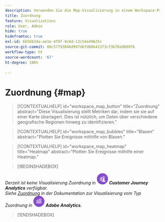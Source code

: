```yaml
---
description: Verwenden Sie die Map-Visualisierung in einem Workspace-Projekt.
title: Zuordnung
feature: Visualizations
role: User, Admin
hide: true
hidefromtoc: true
exl-id: 6656b34a-ae1e-4f9f-9c6d-13c54e49625c
source-git-commit: 00c57793846d997dbfd80b413f3cf3b78a96097b
workflow-type: ht
source-wordcount: '67'
ht-degree: 100%

---
```


# Zuordnung {#map}

<!-- markdownlint-disable MD034 -->

>[!CONTEXTUALHELP]
>id="workspace_map_button"
>title="Zuordnung"
>abstract="Diese Visualisierung stellt Metriken dar, indem sie sie auf einer Karte überlagert. Dies ist nützlich, um Daten über verschiedene geografische Regionen hinweg zu identifizieren."

<!-- markdownlint-enable MD034 -->

<!-- markdownlint-disable MD034 -->

>[!CONTEXTUALHELP]
>id="workspace_map_bubbles"
>title="Blasen"
>abstract="Plotten Sie Ereignisse mithilfe von Blasen."

<!-- markdownlint-enable MD034 -->

<!-- markdownlint-disable MD034 -->

>[!CONTEXTUALHELP]
>id="workspace_map_heatmap"
>title="Heatmap"
>abstract="Plotten Sie Ereignisse mithilfe einer Heatmap."

<!-- markdownlint-enable MD034 -->

>[!BEGINSHADEBOX]

_Derzeit ist keine Visualisierung Zuordnung in_ ![CustomerJourneyAnalytics](/help/assets/icons/CustomerJourneyAnalytics.svg) _**Customer Journey Analytics** verfügbar._<br/>_Siehe [Zuordnung](https://experienceleague.adobe.com/de/docs/analytics/analyze/analysis-workspace/visualizations/map-visualization) in der Dokumentation zur Visualisierung vom Typ Zuordnung in_ ![AdobeAnalytics](/help/assets/icons/AdobeAnalytics.svg) _**Adobe Analytics**._

>[!ENDSHADEBOX]
